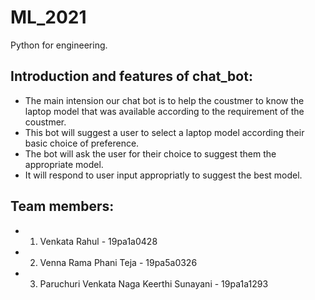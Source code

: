 # ML_2021
Python for engineering.

## Introduction and features of chat_bot:
* The main intension our chat bot is to help the coustmer to know the laptop model that was available according to the requirement of the coustmer.
* This bot will suggest a user to select a laptop model according their basic choice of preference.
* The bot will ask the user for their choice to suggest them the appropriate model.
* It will respond to user input appropriatly to suggest the best model.

## Team members:
* 1. Venkata Rahul - 19pa1a0428
* 2. Venna Rama Phani Teja - 19pa5a0326
* 3. Paruchuri Venkata Naga Keerthi Sunayani - 19pa1a1293
